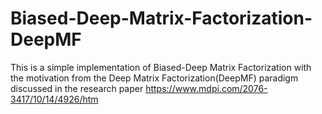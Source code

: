 # Biased-Deep-Matrix-Factorization-DeepMF

This is a simple implementation of Biased-Deep Matrix Factorization with the motivation from the Deep Matrix Factorization(DeepMF) paradigm discussed in the research paper
https://www.mdpi.com/2076-3417/10/14/4926/htm
